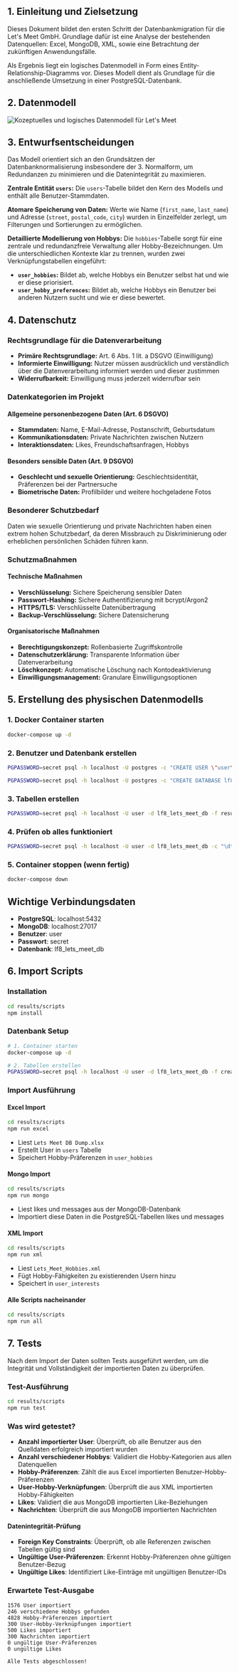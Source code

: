 ## 1. Einleitung und Zielsetzung

Dieses Dokument bildet den ersten Schritt der Datenbankmigration für die Let's Meet GmbH. Grundlage dafür ist eine Analyse der bestehenden Datenquellen: Excel, MongoDB, XML, sowie eine Betrachtung der zukünftigen Anwendungsfälle.

Als Ergebnis liegt ein logisches Datenmodell in Form eines Entity-Relationship-Diagramms vor. Dieses Modell dient als Grundlage für die anschließende Umsetzung in einer PostgreSQL-Datenbank.

## 2. Datenmodell

![Kozeptuelles und logisches Datenmodell für Let's Meet](assets/datenmodell.png)

## 3. Entwurfsentscheidungen

Das Modell orientiert sich an den Grundsätzen der Datenbanknormalisierung insbesondere der 3. Normalform, um Redundanzen zu minimieren und die Datenintegrität zu maximieren.

**Zentrale Entität `users`:**
Die `users`-Tabelle bildet den Kern des Modells und enthält alle Benutzer-Stammdaten.

**Atomare Speicherung von Daten:**
Werte wie Name (`first_name`, `last_name`) und Adresse (`street`, `postal_code`, `city`) wurden in Einzelfelder zerlegt, um Filterungen und Sortierungen zu ermöglichen.

**Detaillierte Modellierung von Hobbys:**
Die `hobbies`-Tabelle sorgt für eine zentrale und redundanzfreie Verwaltung aller Hobby-Bezeichnungen. Um die unterschiedlichen Kontexte klar zu trennen, wurden zwei Verknüpfungstabellen eingeführt:

- **`user_hobbies`:** Bildet ab, welche Hobbys ein Benutzer selbst hat und wie er diese priorisiert.
- **`user_hobby_preferences`:** Bildet ab, welche Hobbys ein Benutzer bei anderen Nutzern sucht und wie er diese bewertet.

## 4. Datenschutz

### Rechtsgrundlage für die Datenverarbeitung

- **Primäre Rechtsgrundlage:** Art. 6 Abs. 1 lit. a DSGVO (Einwilligung)
- **Informierte Einwilligung:** Nutzer müssen ausdrücklich und verständlich über die Datenverarbeitung informiert werden und dieser zustimmen
- **Widerrufbarkeit:** Einwilligung muss jederzeit widerrufbar sein

### Datenkategorien im Projekt

#### Allgemeine personenbezogene Daten (Art. 6 DSGVO)

- **Stammdaten:** Name, E-Mail-Adresse, Postanschrift, Geburtsdatum
- **Kommunikationsdaten:** Private Nachrichten zwischen Nutzern
- **Interaktionsdaten:** Likes, Freundschaftsanfragen, Hobbys

#### Besonders sensible Daten (Art. 9 DSGVO)

- **Geschlecht und sexuelle Orientierung:** Geschlechtsidentität, Präferenzen bei der Partnersuche
- **Biometrische Daten:** Profilbilder und weitere hochgeladene Fotos

### Besonderer Schutzbedarf

Daten wie sexuelle Orientierung und private Nachrichten haben einen extrem hohen Schutzbedarf, da deren Missbrauch zu Diskriminierung oder erheblichen persönlichen Schäden führen kann.

### Schutzmaßnahmen

#### Technische Maßnahmen

- **Verschlüsselung:** Sichere Speicherung sensibler Daten
- **Passwort-Hashing:** Sichere Authentifizierung mit bcrypt/Argon2
- **HTTPS/TLS:** Verschlüsselte Datenübertragung
- **Backup-Verschlüsselung:** Sichere Datensicherung

#### Organisatorische Maßnahmen

- **Berechtigungskonzept:** Rollenbasierte Zugriffskontrolle
- **Datenschutzerklärung:** Transparente Information über Datenverarbeitung
- **Löschkonzept:** Automatische Löschung nach Kontodeaktivierung
- **Einwilligungsmanagement:** Granulare Einwilligungsoptionen

## 5. Erstellung des physischen Datenmodells

### 1. Docker Container starten

```bash
docker-compose up -d
```

### 2. Benutzer und Datenbank erstellen

```bash
PGPASSWORD=secret psql -h localhost -U postgres -c "CREATE USER \"user\" WITH PASSWORD 'secret';"
```

```bash
PGPASSWORD=secret psql -h localhost -U postgres -c "CREATE DATABASE lf8_lets_meet_db OWNER \"user\";"
```

### 3. Tabellen erstellen

```bash
PGPASSWORD=secret psql -h localhost -U user -d lf8_lets_meet_db -f results/scripts/create_tables.sql
```

### 4. Prüfen ob alles funktioniert

```bash
PGPASSWORD=secret psql -h localhost -U user -d lf8_lets_meet_db -c "\dt"
```

### 5. Container stoppen (wenn fertig)

```bash
docker-compose down
```

## Wichtige Verbindungsdaten

- **PostgreSQL**: localhost:5432
- **MongoDB**: localhost:27017
- **Benutzer**: user
- **Passwort**: secret
- **Datenbank**: lf8_lets_meet_db

## 6. Import Scripts

### Installation

```bash
cd results/scripts
npm install
```

### Datenbank Setup

```bash
# 1. Container starten
docker-compose up -d

# 2. Tabellen erstellen
PGPASSWORD=secret psql -h localhost -U user -d lf8_lets_meet_db -f create_tables.sql
```

### Import Ausführung

#### Excel Import

```bash
cd results/scripts
npm run excel
```

- Liest `Lets Meet DB Dump.xlsx`
- Erstellt User in `users` Tabelle
- Speichert Hobby-Präferenzen in `user_hobbies`

#### Mongo Import

```bash
cd results/scripts
npm run mongo
```

- Liest likes und messages aus der MongoDB-Datenbank
- Importiert diese Daten in die PostgreSQL-Tabellen likes und messages

#### XML Import

```bash
cd results/scripts
npm run xml
```

- Liest `Lets_Meet_Hobbies.xml`
- Fügt Hobby-Fähigkeiten zu existierenden Usern hinzu
- Speichert in `user_interests`

#### Alle Scripts nacheinander

```bash
cd results/scripts
npm run all
```

## 7. Tests

Nach dem Import der Daten sollten Tests ausgeführt werden, um die Integrität und Vollständigkeit der importierten Daten zu überprüfen.

### Test-Ausführung

```bash
cd results/scripts
npm run test
```

### Was wird getestet?

- **Anzahl importierter User**: Überprüft, ob alle Benutzer aus den Quelldaten erfolgreich importiert wurden
- **Anzahl verschiedener Hobbys**: Validiert die Hobby-Kategorien aus allen Datenquellen
- **Hobby-Präferenzen**: Zählt die aus Excel importierten Benutzer-Hobby-Präferenzen
- **User-Hobby-Verknüpfungen**: Überprüft die aus XML importierten Hobby-Fähigkeiten
- **Likes**: Validiert die aus MongoDB importierten Like-Beziehungen
- **Nachrichten**: Überprüft die aus MongoDB importierten Nachrichten

#### Datenintegrität-Prüfung

- **Foreign Key Constraints**: Überprüft, ob alle Referenzen zwischen Tabellen gültig sind
- **Ungültige User-Präferenzen**: Erkennt Hobby-Präferenzen ohne gültigen Benutzer-Bezug
- **Ungültige Likes**: Identifiziert Like-Einträge mit ungültigen Benutzer-IDs

### Erwartete Test-Ausgabe

```
1576 User importiert
246 verschiedene Hobbys gefunden
4828 Hobby-Präferenzen importiert
300 User-Hobby-Verknüpfungen importiert
500 Likes importiert
300 Nachrichten importiert
0 ungültige User-Präferenzen
0 ungültige Likes

Alle Tests abgeschlossen!
```
